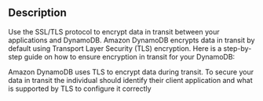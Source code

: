 ## Description

Use the SSL/TLS protocol to encrypt data in transit between your applications and DynamoDB. Amazon DynamoDB encrypts data in transit by default using Transport Layer Security (TLS) encryption. Here is a step-by-step guide on how to ensure encryption in transit for your DynamoDB:

Amazon DynamoDB uses TLS to encrypt data during transit. To secure your data in transit the individual should identify their client application and what is supported by TLS to configure it correctly